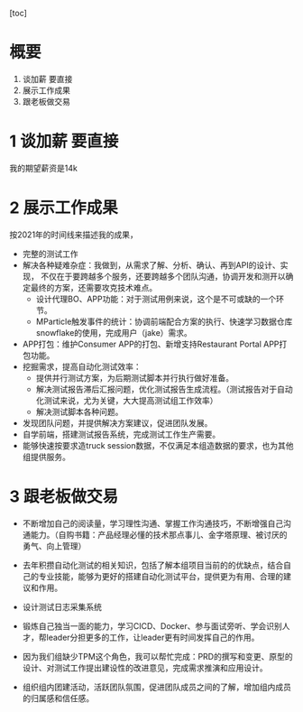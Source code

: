 [toc]

# 概要

1. 谈加薪 要直接
2. 展示工作成果
3. 跟老板做交易

# 1 谈加薪 要直接

我的期望薪资是14k

# 2 展示工作成果

按2021年的时间线来描述我的成果，

- 完整的测试工作
- 解决各种疑难杂症：我做到，从需求了解、分析、确认、再到API的设计、实现， 不仅在于要跨越多个服务，还要跨越多个团队沟通，协调开发和测开以确定最终的方案，还需要攻克技术难点。
  - 设计代理BO、APP功能：对于测试用例来说，这个是不可或缺的一个环节。
  - MParticle触发事件的统计：协调前端配合方案的执行、快速学习数据仓库snowflake的使用，完成用户（jake）需求。
- APP打包：维护Consumer APP的打包、新增支持Restaurant Portal APP打包功能。
- 挖掘需求，提高自动化测试效率：
  - 提供并行测试方案，为后期测试脚本并行执行做好准备。
  - 解决测试报告滞后汇报问题，优化测试报告生成流程。（测试报告对于自动化测试来说，尤为关键，大大提高测试组工作效率）
  - 解决测试脚本各种问题。
- 发现团队问题，并提供解决方案建议，促进团队发展。
- 自学前端，搭建测试报告系统，完成测试工作生产需要。
- 能够快速按要求造truck session数据，不仅满足本组造数据的要求，也为其他组提供服务。

# 3 跟老板做交易

- 不断增加自己的阅读量，学习理性沟通、掌握工作沟通技巧，不断增强自己沟通能力。（自购书籍：产品经理必懂的技术那点事儿、金字塔原理、被讨厌的勇气、向上管理）

- 去年积攒自动化测试的相关知识，包括了解本组项目当前的的优缺点，结合自己的专业技能，能够为更好的搭建自动化测试平台，提供更为有用、合理的建议和作用。

- 设计测试日志采集系统

- 锻炼自己独当一面的能力，学习CICD、Docker、参与面试旁听、学会识别人才，帮leader分担更多的工作，让leader更有时间发挥自己的作用。

- 因为我们组缺少TPM这个角色，我可以帮忙完成：PRD的撰写和变更、原型的设计、对测试工作提出建设性的改进意见，完成需求推演和应用设计。

- 组织组内团建活动，活跃团队氛围，促进团队成员之间的了解，增加组内成员的归属感和信任感。

  